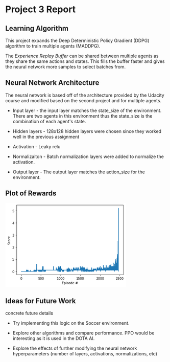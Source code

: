 # Project 3 Report

## Learning Algorithm
This project expands the Deep Deterministic Policy Gradient (DDPG) algorithm to train multiple agents (MADDPG).

The *Experience Replay Buffer* can be shared between multiple agents as they share the same actions and states. This fills the buffer faster and gives the neural network more samples to select batches from.

## Neural Network Architecture
The neural network is based off of the architecture provided by the Udacity course and modified based on the second project and for multiple agents.

* Input layer - the input layer matches the state_size of the environment. There are two agents in this environment thus the state_size is the combination of each agent's state.

* Hidden layers - 128x128 hidden layers were chosen since they worked well in the previous assignment

* Activation - Leaky relu

* Normalizaiton - Batch normalization layers were added to normalize the activation.

* Output layer - The output layer matches the action_size for the environment.

## Plot of Rewards
![p3-results](../images/p3-results.png)

## Ideas for Future Work

concrete future details

* Try implementing this logic on the Soccer environment.

* Explore other algorithms and compare performance. PPO would be interesting as it is used in the DOTA AI.

* Explore the effects of further modifying the neural network hyperparameters (number of layers, activations, normalizations, etc)
